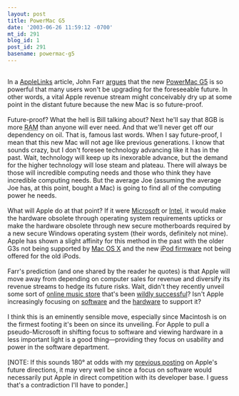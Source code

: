 ```yaml
---
layout: post
title: PowerMac G5
date: '2003-06-26 11:59:12 -0700'
mt_id: 291
blog_id: 1
post_id: 291
basename: powermac-g5
---
```

<br />In a <a href="http://www.applelinks.com/">AppleLinks</a> article, John Farr <a href="http://www.applelinks.com/articles/2003/06/20030626172107.shtml">argues</a> that the new <a href="http://www.apple.com/powermac/">PowerMac G5</a> is so powerful that many users won't be upgrading for the foreseeable future. In other words, a vital Apple revenue stream might conceivably dry up at some point in the distant future because the new Mac is so future-proof.<br /><br />Future-proof? What the hell is Bill talking about? Next he'll say that 8GB is more <acronym title="Random Access Memory">RAM</acronym> than anyone will ever need. And that we'll never get off our dependency on oil. That is, famous last words. When I say future-proof, I mean that this new Mac will not age like previous generations. I know that sounds crazy, but I don't foresee technology advancing like it has in the past. Wait, technology will keep up its inexorable advance, but the demand for the higher technology will lose steam and plateau. There will always be those will incredible computing needs and those who think they have incredible computing needs. But the average Joe (assuming the average Joe has, at this point, bought a Mac) is going to find all of the computing power he needs.<br /><br />What will Apple do at that point? If it were <a href="http://www.microsoft.com/">Microsoft</a> or <a href="http://www.intel.com/">Intel</a>, it would make the hardware obsolete through operating system requirements upticks or make the hardware obsolete through new secure motherboards required by a new secure Windows operating system (their words, definitely not mine). Apple has shown a slight affinity for this method in the past with the older G3s not being supported by <a href="http://www.apple.com/macosx/">Mac OS X</a> and the new <a href="http://www.apple.com/ipod/">iPod firmware</a> not being offered for the old iPods.<br /><br />Farr's prediction (and one shared by the reader he quotes) is that Apple will move away from depending on computer sales for revenue and diversify its revenue streams to hedge its future risks. Wait, didn't they recently unveil some sort of <a href="http://www.apple.com/music/store/">online music store</a> that's been <a href="http://www.prnewswire.com/cgi-bin/stories.pl?ACCT=104&amp;STORY=/www/story/06-23-2003/0001970302&amp;EDATE=">wildly successful</a>? Isn't Apple increasingly focusing on <a href="http://www.apple.com/ichat/">software</a> and the <a href="http://www.apple.com/isight/">hardware</a> to support it?<br /><br />I think this is an eminently sensible move, especially since Macintosh is on the firmest footing it's been on since its unveiling. For Apple to pull a pseudo-Microsoft in shifting focus to software and viewing hardware in a less important light is a good thing&#x2014;providing they focus on usability and power in the software department.<br /><br />[NOTE: If this sounds 180&#xB0; at odds with my <a href="2003_06_22_diamonds.cfm#105641542114957280">previous posting</a> on Apple's future directions, it may very well be since a focus on software would necessarily put Apple in direct competition with its developer base. I guess that's a contradiction I'll have to ponder.]<br /><br /><br />
